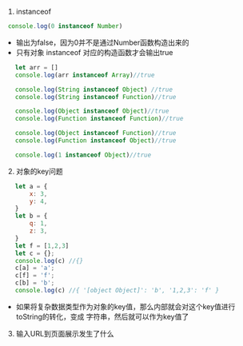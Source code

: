 1. instanceof
 ```js
  console.log(0 instanceof Number)
 ```
 - 输出为false，因为0并不是通过Number函数构造出来的
 - 只有对象 instanceof 对应的构造函数才会输出true
 ```js
    let arr = []
    console.log(arr instanceof Array)//true

    console.log(String instanceof Object) //true
    console.log(String instanceof Function)//true

    console.log(Object instanceof Object)//true
    console.log(Function instanceof Function)//true

    console.log(Object instanceof Function)//true
    console.log(Function instanceof Object)//true

    console.log(1 instanceof Object)//true
 ```

2. 对象的key问题
 ```js
    let a = {
        x: 3,
        y: 4,
    }
    let b = {
        q: 1,
        z: 3,
    }
    let f = [1,2,3]
    let c = {};
    console.log(c) //{}
    c[a] = 'a';
    c[f] = 'f';
    c[b] = 'b';
    console.log(c) //{ '[object Object]': 'b', '1,2,3': 'f' }
 ```
 - 如果将复杂数据类型作为对象的key值，那么内部就会对这个key值进行 toString的转化，变成
   字符串，然后就可以作为key值了

3. 输入URL到页面展示发生了什么